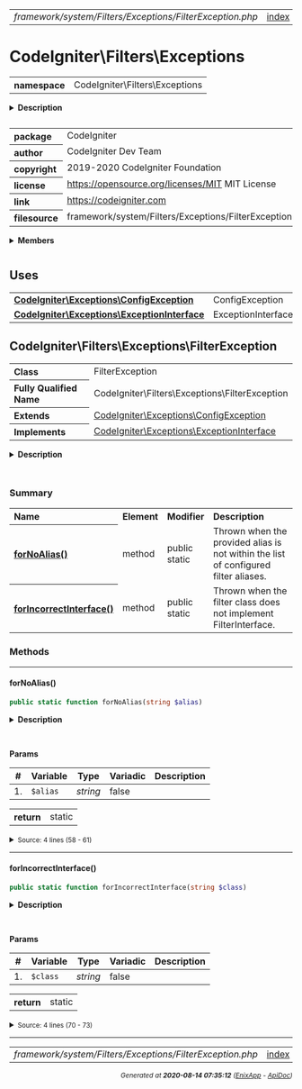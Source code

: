 


 



<table>
<tr>
<td style="width:100%"><em>framework/system/Filters/Exceptions/FilterException.php</em></td>
<td><a href="../../../../../../../api/index.md">index</a></td>
<td><a href="../../../../../../../api/vendor/codeigniter4/framework/system/Filters/DebugToolbar.md">prev</a></td>
<td><a href="../../../../../../../api/vendor/codeigniter4/framework/system/Filters/FilterInterface.md">next</a></td>
</tr>
</table>







# CodeIgniter\Filters\Exceptions 
<table style="text-align:left">
<tr><th>namespace</th><td>CodeIgniter\Filters\Exceptions</td></tr>
</table>

<details>
<summary style="margin-bottom:12px;"><strong>Description</strong></summary>

<table>
<tr><td>
CodeIgniter
</td></tr>
</table>

<table>
<tr><td>
An open source application development framework for PHP

This content is released under the MIT License (MIT)

Copyright (c) 2014-2019 British Columbia Institute of Technology
Copyright (c) 2019-2020 CodeIgniter Foundation

Permission is hereby granted, free of charge, to any person obtaining a copy
of this software and associated documentation files (the "Software"), to deal
in the Software without restriction, including without limitation the rights
to use, copy, modify, merge, publish, distribute, sublicense, and/or sell
copies of the Software, and to permit persons to whom the Software is
furnished to do so, subject to the following conditions:

The above copyright notice and this permission notice shall be included in
all copies or substantial portions of the Software.

THE SOFTWARE IS PROVIDED "AS IS", WITHOUT WARRANTY OF ANY KIND, EXPRESS OR
IMPLIED, INCLUDING BUT NOT LIMITED TO THE WARRANTIES OF MERCHANTABILITY,
FITNESS FOR A PARTICULAR PURPOSE AND NONINFRINGEMENT. IN NO EVENT SHALL THE
AUTHORS OR COPYRIGHT HOLDERS BE LIABLE FOR ANY CLAIM, DAMAGES OR OTHER
LIABILITY, WHETHER IN AN ACTION OF CONTRACT, TORT OR OTHERWISE, ARISING FROM,
OUT OF OR IN CONNECTION WITH THE SOFTWARE OR THE USE OR OTHER DEALINGS IN
THE SOFTWARE.
</td></tr>
</table>

</details>



<table style="text-align:left">
<tr style="vertical-align:top;">
<th>package</th>
<td>CodeIgniter
</td>
</tr>
<tr style="vertical-align:top;">
<th>author</th>
<td>CodeIgniter Dev Team
</td>
</tr>
<tr style="vertical-align:top;">
<th>copyright</th>
<td>2019-2020 CodeIgniter Foundation
</td>
</tr>
<tr style="vertical-align:top;">
<th>license</th>
<td><a href="https://opensource.org/licenses/MIT">https://opensource.org/licenses/MIT</a>	MIT License
</td>
</tr>
<tr style="vertical-align:top;">
<th>link</th>
<td><a href="https://codeigniter.com">https://codeigniter.com</a>

</td>
</tr>
<tr style="vertical-align:top;">
<th>filesource</th>
<td>framework/system/Filters/Exceptions/FilterException.php
</td>
</tr>
</table>

 

<details>
<summary style="margin-bottom:12px;"><strong>Members</strong></summary>
<table>
<tr><td><a href="../../../../../../../api/vendor/codeigniter4/framework/system/Filters/Exceptions/FilterException.md">CodeIgniter\Filters\Exceptions\FilterException</a></td></tr>
</table>
</details>



 
 ## Uses

<table style="text-align:left;">
<tr>
<td>
<a href="../../../../../../../api/vendor/codeigniter4/framework/system/Exceptions/ConfigException.md"><strong>CodeIgniter\Exceptions\ConfigException</strong></a>
</td>
<td>ConfigException</td>
</tr>
<tr>
<td>
<a href="../../../../../../../api/vendor/codeigniter4/framework/system/Exceptions/ExceptionInterface.md"><strong>CodeIgniter\Exceptions\ExceptionInterface</strong></a>
</td>
<td>ExceptionInterface</td>
</tr>
</table>



 
## CodeIgniter\Filters\Exceptions\FilterException

<table style="text-align:left">
<tr><th>Class</th><td>FilterException</td></tr>
<tr><th>Fully Qualified Name</th><td>CodeIgniter\Filters\Exceptions\FilterException</td></tr>
<tr><th>Extends</th><td><a href="../../../../../../../api/vendor/codeigniter4/framework/system/Exceptions/ConfigException.md">CodeIgniter\Exceptions\ConfigException</a></td></tr>
<tr><th>Implements</th>
<td>
<a href="../../../../../../../api/vendor/codeigniter4/framework/system/Exceptions/ExceptionInterface.md">CodeIgniter\Exceptions\ExceptionInterface</a><br>
</td>
</tr>
</table>


<details>
<summary style="margin-bottom:12px;"><strong>Description</strong></summary>

<table>
<tr><td>
FilterException
</td></tr>
</table>


</details>



<table style="text-align:left">
</table>



### Summary


<table style="text-align:left;">
<tr>
<th>Name</th>
<th>Element</th>
<th>Modifier</th>
<th>Description</th>
</tr>


<tr>
<th><a href="#forNoAlias"><strong>forNoAlias</strong>()</a></th>
<td>method</td>
<td>
public<br>static

</td>
<td>Thrown when the provided alias is not within
the list of configured filter aliases.</td>
</tr>
<tr>
<th><a href="#forIncorrectInterface"><strong>forIncorrectInterface</strong>()</a></th>
<td>method</td>
<td>
public<br>static

</td>
<td>Thrown when the filter class does not implement FilterInterface.</td>
</tr>

</table>






### Methods


<hr>

#### forNoAlias()

```php
public static function forNoAlias(string $alias)
```

<details>
<summary style="margin-bottom:12px;"><strong>Description</strong></summary>

<table>
<tr><td>
Thrown when the provided alias is not within
the list of configured filter aliases.
</td></tr>
</table>


</details>



<table style="text-align:left">
</table>


**Params**

<table>
<thead>
<tr>
<th>#</th>
<th>Variable</th>
<th>Type</th>
<th>Variadic</th>
<th>Description</th>
</tr>
</thead>
<tbody>

<tr>
<td>1.</td>
<td><code>$alias</code></td>
<td><em>string
</em></td>
<td>false</td>
<td></td>
</tr>


</tbody>
</table>



<table>
<tr>
<th style="vertical-align:top;">return</th>
<td>static
</td>
</tr>
</table>





<details>
<summary><small>Source: 4 lines (58 - 61)</small></summary>

```php
public static function forNoAlias(string $alias)
{
	return new static(lang('Filters.noFilter', [$alias]));
}
```

</details>


<hr>

#### forIncorrectInterface()

```php
public static function forIncorrectInterface(string $class)
```

<details>
<summary style="margin-bottom:12px;"><strong>Description</strong></summary>

<table>
<tr><td>
Thrown when the filter class does not implement FilterInterface.
</td></tr>
</table>


</details>



<table style="text-align:left">
</table>


**Params**

<table>
<thead>
<tr>
<th>#</th>
<th>Variable</th>
<th>Type</th>
<th>Variadic</th>
<th>Description</th>
</tr>
</thead>
<tbody>

<tr>
<td>1.</td>
<td><code>$class</code></td>
<td><em>string
</em></td>
<td>false</td>
<td></td>
</tr>


</tbody>
</table>



<table>
<tr>
<th style="vertical-align:top;">return</th>
<td>static
</td>
</tr>
</table>





<details>
<summary><small>Source: 4 lines (70 - 73)</small></summary>

```php
public static function forIncorrectInterface(string $class)
{
	return new static(lang('Filters.incorrectInterface', [$class]));
}
```

</details>





 


 
  




<hr>

<table>
<tr>
<td style="width:100%"><em>framework/system/Filters/Exceptions/FilterException.php</em></td>
<td><a href="../../../../../../../api/index.md">index</a></td>
<td><a href="../../../../../../../api/vendor/codeigniter4/framework/system/Filters/DebugToolbar.md">prev</a></td>
<td><a href="../../../../../../../api/vendor/codeigniter4/framework/system/Filters/FilterInterface.md">next</a></td>
<td><a href="#">top</a></td></tr>
</table>




<div style="text-align:right;">

<small>_Generated at **2020-08-14 07:35:12**_ *([EnixApp](https://github.com/enix-app) - [ApiDoc](https://github.com/enix-app/apidoc))*</small>
</div>